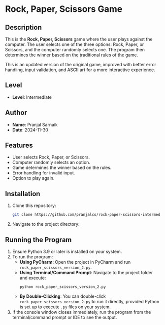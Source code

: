 # Rock, Paper, Scissors Game

## Description
This is the **Rock, Paper, Scissors** game where the user plays against the computer. The user selects one of the three options: Rock, Paper, or Scissors, and the computer randomly selects one. The program then determines the winner based on the traditional rules of the game.

This is an updated version of the original game, improved with better error handling, input validation, and ASCII art for a more interactive experience.

## Level
- **Level**: Intermediate

## Author
- **Name**: Pranjal Sarnaik
- **Date**: 2024-11-30

## Features
- User selects Rock, Paper, or Scissors.
- Computer randomly selects an option.
- Game determines the winner based on the rules.
- Error handling for invalid input.
- Option to play again.

## Installation
1. Clone this repository:
   ```bash
   git clone https://github.com/pranjalco/rock-paper-scissors-intermediate.git

2. Navigate to the project directory:

## Running the Program
1. Ensure Python 3.9 or later is installed on your system.
2. To run the program:
   - **Using PyCharm**: Open the project in PyCharm and run `rock_paper_scissors_version_2.py`.
   - **Using Terminal/Command Prompt**: Navigate to the project folder and execute:
     ```bash
     python rock_paper_scissors_version_2.py
     ```
   - **By Double-Clicking**: You can double-click `rock_paper_scissors_version_2.py` to run it directly, provided Python is set up to execute `.py` files on your system.
3. If the console window closes immediately, run the program from the terminal/command prompt or IDE to see the output.

